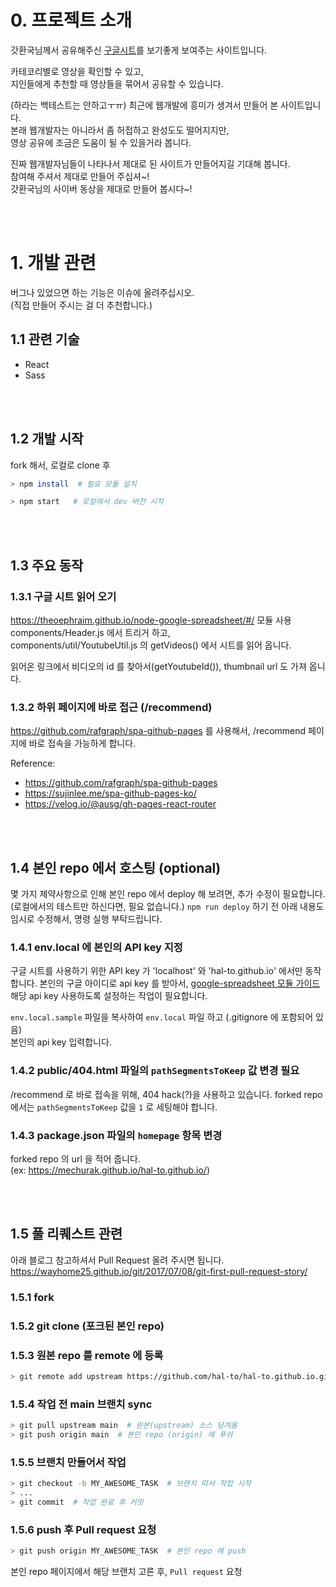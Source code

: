 # 0. 프로젝트 소개
갓환국님께서 공유해주신 [구글시트](https://han.gl/49BQk)를 보기좋게 보여주는 사이트입니다.  

카테코리별로 영상을 확인할 수 있고,  
지인들에게 추천할 때 영상들을 묶어서 공유할 수 있습니다.  


(하라는 백테스트는 안하고ㅜㅠ) 최근에 웹개발에 흥미가 생겨서 만들어 본 사이트입니다.  
본래 웹개발자는 아니라서 좀 허접하고 완성도도 떨어지지만,  
영상 공유에 조금은 도움이 될 수 있을거라 봅니다.  

진짜 웹개발자님들이 나타나서 제대로 된 사이트가 만들어지길 기대해 봅니다.  
참여해 주셔서 제대로 만들어 주십셔~!  
갓환국님의 사이버 동상을 제대로 만들어 봅시다~!  

<br/>
<br/>

# 1. 개발 관련
버그나 있었으면 하는 기능은 이슈에 올려주십시오.  
(직접 만들어 주시는 걸 더 추천합니다.)  

## 1.1 관련 기술
- React
- Sass

<br/>
<br/>

## 1.2 개발 시작
fork 해서, 로컬로 clone 후  

```bash
> npm install  # 필요 모듈 설치

> npm start   # 로컬에서 dev 버전 시작
```

<br/>
<br/>

## 1.3 주요 동작

### 1.3.1 구글 시트 읽어 오기
<https://theoephraim.github.io/node-google-spreadsheet/#/> 모듈 사용  
components/Header.js 에서 트리거 하고,  
components/util/YoutubeUtil.js 의 getVideos() 에서 시트를 읽어 옵니다.

읽어온 링크에서 비디오의 id 를 찾아서(getYoutubeId()), thumbnail url 도 가져 옵니다.

### 1.3.2 하위 페이지에 바로 접근 (/recommend)
<https://github.com/rafgraph/spa-github-pages> 를 사용해서, /recommend 페이지에 바로 접속을 가능하게 합니다.

Reference:
- https://github.com/rafgraph/spa-github-pages
- https://sujinlee.me/spa-github-pages-ko/
- https://velog.io/@ausg/gh-pages-react-router


<br/>
<br/>

## 1.4 본인 repo 에서 호스팅 (optional)

몇 가지 제약사항으로 인해 본인 repo 에서 deploy 해 보려면, 추가 수정이 필요합니다. (로컬에서의 테스트만 하신다면, 필요 없습니다.)
`npm run deploy` 하기 전 아래 내용도 임시로 수정해서, 명령 실행 부탁드립니다.

### 1.4.1 env.local 에 본인의 API key 지정
구글 시트를 사용하기 위한 API key 가 'localhost' 와 'hal-to.github.io' 에서만 동작합니다.
본인의 구글 아이디로 api key 를 받아서, [google-spreadsheet 모듈 가이드](https://theoephraim.github.io/node-google-spreadsheet/#/getting-started/authentication?id=api-key)  
해당 api key 사용하도록 설정하는 작업이 필요합니다.

`env.local.sample` 파일을 복사하여 `env.local` 파일 하고 (.gitignore 에 포함되어 있음)  
본인의 api key 입력합니다.


### 1.4.2 public/404.html 파일의 `pathSegmentsToKeep` 값 변경 필요
/recommend 로 바로 접속을 위해, 404 hack(?)을 사용하고 있습니다.
forked repo 에서는 `pathSegmentsToKeep` 값을 `1` 로 세팅해야 합니다.

### 1.4.3 package.json 파일의 `homepage` 항목 변경
forked repo 의 url 을 적어 줍니다.  
(ex: https://mechurak.github.io/hal-to.github.io/)


<br/>
<br/>

## 1.5 풀 리퀘스트 관련

아래 블로그 참고하셔서 Pull Request 올려 주시면 됩니다.  
<https://wayhome25.github.io/git/2017/07/08/git-first-pull-request-story/>

### 1.5.1 fork
### 1.5.2 git clone (포크된 본인 repo)
### 1.5.3 원본 repo 를 remote 에 등록

```bash
> git remote add upstream https://github.com/hal-to/hal-to.github.io.git
```

### 1.5.4 작업 전 main 브랜치 sync
```bash
> git pull upstream main  # 원본(upstream) 소스 당겨옴
> git push origin main  # 본인 repo (origin) 에 푸쉬
```

### 1.5.5 브랜치 만들어서 작업
```bash
> git checkout -b MY_AWESOME_TASK  # 브랜치 따서 작업 시작
> ...
> git commit  # 작업 완료 후 커밋
```

### 1.5.6 push 후 Pull request 요청
```bash
> git push origin MY_AWESOME_TASK  # 본인 repo 에 push
```

본인 repo 페이지에서 해당 브랜치 고른 후, `Pull request` 요청
